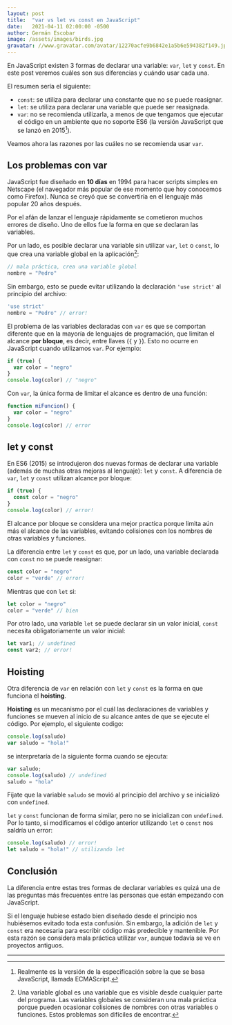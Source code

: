 ```yaml
---
layout: post
title:  "var vs let vs const en JavaScript"
date:   2021-04-11 02:00:00 -0500
author: Germán Escobar
image: /assets/images/birds.jpg
gravatar: //www.gravatar.com/avatar/12270acfe9b6842e1a5b6e594382f149.jpg?s=80
---
```


En JavaScript existen 3 formas de declarar una variable: `var`, `let` y `const`. En este post veremos cuáles son sus diferencias y cuándo usar cada una.<!-- more -->

El resumen sería el siguiente:

* `const`: se utiliza para declarar una constante que no se puede reasignar.
* `let`: se utiliza para declarar una variable que puede ser reasignada.
* `var`: no se recomienda utilizarla, a menos de que tengamos que ejecutar el código en un ambiente que no soporte ES6 (la versión JavaScript que se lanzó en 2015[^1]).

Veamos ahora las razones por las cuáles no se recomienda usar `var`.

## Los problemas con var

JavaScript fue diseñado en **10 días** en 1994 para hacer scripts simples en Netscape (el navegador más popular de ese momento que hoy conocemos como Firefox). Nunca se creyó que se convertiría en el lenguaje más popular 20 años después.

Por el afán de lanzar el lenguaje rápidamente se cometieron muchos errores de diseño. Uno de ellos fue la forma en que se declaran las variables.

Por un lado, es posible declarar una  variable sin utilizar `var`, `let` o `const`, lo que crea una variable global en la aplicación[^2]:

```javascript
// mala práctica, crea una variable global
nombre = "Pedro"
```

Sin embargo, esto se puede evitar utilizando la declaración `'use strict'` al principio del archivo:

```javascript
'use strict'
nombre = "Pedro" // error!
```

El problema de las variables declaradas con `var` es que se comportan diferente que en la mayoría de lenguajes de programación, que limitan el alcance **por bloque**, es decir, entre llaves (`{` y `}`). Esto no ocurre en JavaScript cuando utilizamos `var`. Por ejemplo:

```javascript
if (true) {
  var color = "negro"
}
console.log(color) // "negro"
```

Con `var`, la única forma de limitar el alcance es dentro de una función:

```javascript
function miFuncion() {
  var color = "negro"
}
console.log(color) // error
```

## let y const

En ES6 (2015) se introdujeron dos nuevas formas de declarar una variable (además de muchas otras mejoras al lenguaje): `let` y `const`. A diferencia de `var`, `let` y `const` utilizan alcance por bloque:

```javascript
if (true) {
  const color = "negro"
}
console.log(color) // error!
```

El alcance por bloque se considera una mejor practica porque limita aún más el alcance de las variables, evitando colisiones con los nombres de otras variables y funciones.

La diferencia entre `let` y `const`  es que, por un lado, una variable declarada con `const` no se puede reasignar:

```javascript
const color = "negro"
color = "verde" // error!
```

Mientras que con `let` si:

```javascript
let color = "negro"
color = "verde" // bien
```

Por otro lado, una variable `let` se puede declarar sin un valor inicial, `const` necesita obligatoriamente un valor inicial:

```javascript
let var1; // undefined  
const var2; // error!
```

## Hoisting

Otra diferencia de `var` en relación con `let` y `const` es la forma en que funciona el **hoisting**.

**Hoisting** es un mecanismo por el cuál las declaraciones de variables y funciones se mueven al inicio de su alcance antes de que se ejecute el código. Por ejemplo, el siguiente codigo:

```javascript
console.log(saludo)
var saludo = "hola!"
```

se interpretaría de la siguiente forma cuando se ejecuta:

```javascript
var saludo;
console.log(saludo) // undefined
saludo = "hola"
```

Fíjate que la variable `saludo` se movió al principio del archivo y se inicializó con `undefined`.

`let` y `const` funcionan de forma similar, pero no se inicializan con `undefined`. Por lo tanto, si modificamos el código anterior utilizando `let` o `const` nos saldría un error:

```javascript
console.log(saludo) // error!
let saludo = "hola!" // utilizando let
```

## Conclusión

La diferencia entre estas tres formas de declarar variables es quizá una de las preguntas más frecuentes entre las personas que están empezando con JavaScript.

Si el lenguaje hubiese estado bien diseñado desde el principio nos hubiésemos evitado toda esta confusión. Sin embargo, la adición de `let` y `const` era necesaria para escribir código más predecible y mantenible.  Por esta razón se considera mala práctica utilizar `var`, aunque todavía se ve en proyectos antiguos.

---

[^1]: Realmente es la versión de la especificación sobre la que se basa JavaScript, llamada ECMAScript.

[^2]: Una variable global es una variable que es visible desde cualquier parte del programa. Las variables globales se consideran una mala práctica porque pueden ocasionar colisiones de nombres con otras variables o funciones. Estos problemas son difíciles de encontrar.
